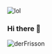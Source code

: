![lol](https://github-readme-stats.vercel.app/api?username=derfrisson&show_icons=true&locale=de&custom_title=Stats)
### Hi there 👋

<!--
**derFrisson/derFrisson** is a ✨ _special_ ✨ repository because its `README.md` (this file) appears on your GitHub profile.

Here are some ideas to get you started:

- 🔭 I’m currently working on ...
- 🌱 I’m currently learning ...
- 👯 I’m looking to collaborate on ...
- 🤔 I’m looking for help with ...
- 💬 Ask me about ...
- 📫 How to reach me: ...
- 😄 Pronouns: ...
- ⚡ Fun fact: ...
-->
<p><img align="center" src="https://github-readme-streak-stats.herokuapp.com/?user=derFrisson&" alt="derFrisson" /></p>
